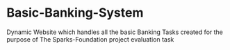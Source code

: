 # Basic-Banking-System
Dynamic Website which handles all the basic Banking Tasks created for the purpose of The Sparks-Foundation project evaluation task
